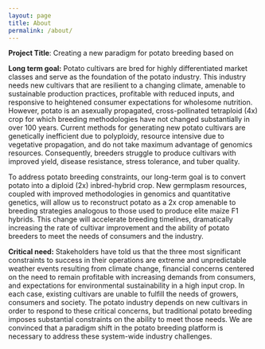 ```yaml
---
layout: page
title: About
permalink: /about/
---
```

**Project Title**: Creating a new paradigm for potato breeding based on

**Long term goal:** Potato cultivars are bred for highly differentiated market classes and serve as the foundation of the potato industry. This industry needs new cultivars that are resilient to a changing climate, amenable to sustainable production practices, profitable with reduced inputs, and responsive to heightened consumer expectations for wholesome nutrition. However, potato is an asexually propagated, cross-pollinated tetraploid (4x) crop for which breeding methodologies have not changed substantially in over 100 years. Current methods for generating new potato cultivars are genetically inefficient due to polyploidy, resource intensive due to vegetative propagation, and do not take maximum advantage of genomics resources. Consequently, breeders struggle to produce cultivars with improved yield, disease resistance, stress tolerance, and tuber quality.

To address potato breeding constraints, our long-term goal is to convert potato into a diploid (2x) inbred-hybrid crop. New germplasm resources, coupled with improved methodologies in genomics and quantitative genetics, will allow us to reconstruct potato as a 2x crop amenable to breeding strategies analogous to those used to produce elite maize F1 hybrids. This change will accelerate breeding timelines, dramatically increasing the rate of cultivar improvement and the ability of potato breeders to meet the needs of consumers and the industry.

**Critical need:** Stakeholders have told us that the three most significant constraints to success in their operations are extreme and unpredictable weather events resulting from climate change, financial concerns centered on the need to remain profitable with increasing demands from consumers, and expectations for environmental sustainability in a high input crop. In each case, existing cultivars are unable to fulfill the needs of growers, consumers and society. The potato industry depends on new cultivars in order to respond to these critical concerns, but traditional potato breeding imposes substantial constraints on the ability to meet those needs. We are convinced that a paradigm shift in the potato breeding platform is necessary to address these system-wide industry challenges.
